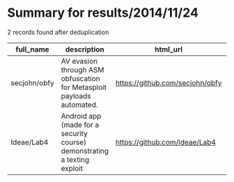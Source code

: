 
# Summary for results/2014/11/24
    
2 records found after deduplication

| full_name | description | html_url | matched_list | matched_count | pushed_at | size | stargazers_count | language | forks_count |
|--------------|--------------------------------------------------------------------------|---------------------------------|---------------------------------------------|-----------------|---------------------------|--------|--------------------|------------|---------------|
| secjohn/obfy | AV evasion through ASM obfuscation for Metasploit payloads automated. | https://github.com/secjohn/obfy | ['metasploit module OR metasploit payload'] | 1 | 2014-11-24 20:40:11+00:00 | 156 | 12 | Ruby | 1 |
| Ideae/Lab4 | Android app (made for a security course) demonstrating a texting exploit | https://github.com/Ideae/Lab4 | ['exploit'] | 1 | 2014-11-24 10:27:00+00:00 | 272 | 1 | Java | 0 |

